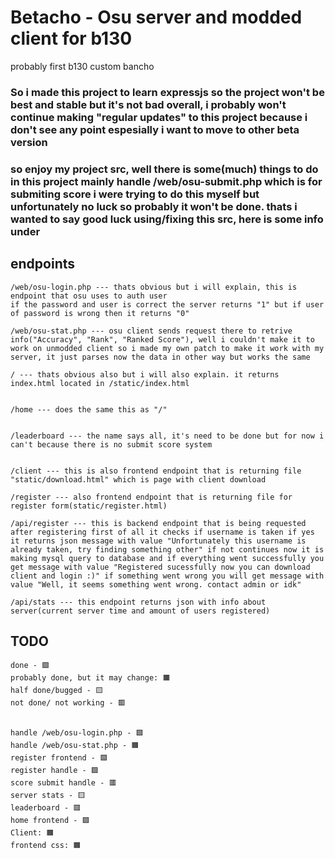 # Betacho - Osu server and modded client for b130
probably first b130 custom bancho

### So i made this project to learn expressjs so the project won't be best and stable but it's not bad overall, i probably won't continue making "regular updates" to this project because i don't see any point espesially i want to move to other beta version
### so enjoy my project src, well there is some(much) things to do in this project mainly handle /web/osu-submit.php which is for submiting score i were trying to do this myself but unfortunately no luck so probably it won't be done. thats i wanted to say good luck using/fixing this src, here is some info under

## endpoints
```
/web/osu-login.php --- thats obvious but i will explain, this is endpoint that osu uses to auth user
if the password and user is correct the server returns "1" but if user of password is wrong then it returns "0"

/web/osu-stat.php --- osu client sends request there to retrive info("Accuracy", "Rank", "Ranked Score"), well i couldn't make it to work on unmodded client so i made my own patch to make it work with my server, it just parses now the data in other way but works the same

/ --- thats obvious also but i will also explain. it returns index.html located in /static/index.html


/home --- does the same this as "/"


/leaderboard --- the name says all, it's need to be done but for now i can't because there is no submit score system


/client --- this is also frontend endpoint that is returning file "static/download.html" which is page with client download

/register --- also frontend endpoint that is returning file for register form(static/register.html)

/api/register --- this is backend endpoint that is being requested after registering first of all it checks if username is taken if yes it returns json message with value "Unfortunately this username is already taken, try finding something other" if not continues now it is making mysql query to database and if everything went successfully you get message with value "Registered sucessfully now you can download client and login :)" if something went wrong you will get message with value "Well, it seems something went wrong. contact admin or idk"

/api/stats --- this endpoint returns json with info about server(current server time and amount of users registered)

```

## TODO
```
done - 🟩
probably done, but it may change: 🟧
half done/bugged - 🟨
not done/ not working - 🟥


handle /web/osu-login.php - 🟩
handle /web/osu-stat.php - 🟧
register frontend - 🟩
register handle - 🟩
score submit handle - 🟥
server stats - 🟨
leaderboard - 🟥
home frontend - 🟩
Client: 🟧
frontend css: 🟧

```